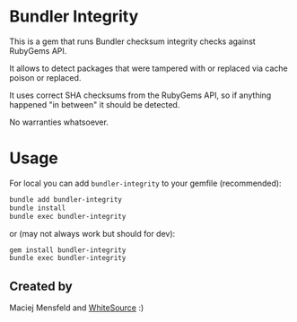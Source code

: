# Bundler Integrity

This is a gem that runs Bundler checksum integrity checks against RubyGems API.

It allows to detect packages that were tampered with or replaced via cache poison or replaced.

It uses correct SHA checksums from the RubyGems API, so if anything happened "in between" it should be detected.

No warranties whatsoever.

# Usage

For local you can add `bundler-integrity` to your gemfile (recommended):

```bash
bundle add bundler-integrity
bundle install
bundle exec bundler-integrity
```

or (may not always work but should for dev):

```bash
gem install bundler-integrity
bundle exec bundler-integrity
```

## Created by

Maciej Mensfeld and [WhiteSource](https://www.whitesourcesoftware.com/) :)
